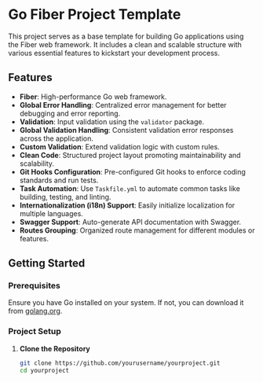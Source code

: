 # Go Fiber Project Template

This project serves as a base template for building Go applications using the Fiber web framework. It includes a clean and scalable structure with various essential features to kickstart your development process.

## Features

- **Fiber**: High-performance Go web framework.
- **Global Error Handling**: Centralized error management for better debugging and error reporting.
- **Validation**: Input validation using the `validator` package.
- **Global Validation Handling**: Consistent validation error responses across the application.
- **Custom Validation**: Extend validation logic with custom rules.
- **Clean Code**: Structured project layout promoting maintainability and scalability.
- **Git Hooks Configuration**: Pre-configured Git hooks to enforce coding standards and run tests.
- **Task Automation**: Use `Taskfile.yml` to automate common tasks like building, testing, and linting.
- **Internationalization (i18n) Support**: Easily initialize localization for multiple languages.
- **Swagger Support**: Auto-generate API documentation with Swagger.
- **Routes Grouping**: Organized route management for different modules or features.

## Getting Started

### Prerequisites

Ensure you have Go installed on your system. If not, you can download it from [golang.org](https://golang.org/dl/).

### Project Setup

1. **Clone the Repository**

   ```bash
   git clone https://github.com/yourusername/yourproject.git
   cd yourproject

